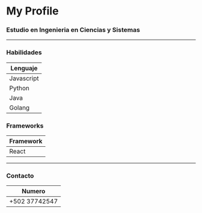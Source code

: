 # My Profile
### Estudio en Ingenieria en Ciencias y Sistemas

---

### Habilidades

| Lenguaje |
|----------|
| Javascript |
| Python |
| Java |
| Golang |

### Frameworks
| Framework |
|-----------|
| React |

---

### Contacto
| Numero |
|--------|
| +502 37742547 |
